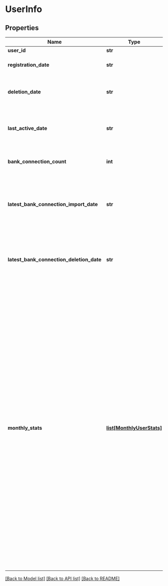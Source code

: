 # UserInfo

## Properties
Name | Type | Description | Notes
------------ | ------------- | ------------- | -------------
**user_id** | **str** | User&#39;s identifier | 
**registration_date** | **str** | User&#39;s registration date, in the format &#39;YYYY-MM-DD&#39; | 
**deletion_date** | **str** | User&#39;s deletion date, in the format &#39;YYYY-MM-DD&#39;. May be null if the user has not been deleted. | [optional] 
**last_active_date** | **str** | User&#39;s last active date, in the format &#39;YYYY-MM-DD&#39;. May be null if the user has not yet logged in. | [optional] 
**bank_connection_count** | **int** | Number of bank connections that currently exist for this user. | 
**latest_bank_connection_import_date** | **str** | Latest date of when a bank connection was imported for this user, in the format &#39;YYYY-MM-DD&#39;. This field is null when there has never been a bank connection import. | [optional] 
**latest_bank_connection_deletion_date** | **str** | Latest date of when a bank connection was deleted for this user, in the format &#39;YYYY-MM-DD&#39;. This field is null when there has never been a bank connection deletion. | [optional] 
**monthly_stats** | [**list[MonthlyUserStats]**](MonthlyUserStats.md) | Additional information about the user&#39;s data or activities, broken down in months. The list will by default contain an entry for each month starting with the month of when the user was registered, up to the current month. The date range may vary when you have limited it in the request. &lt;br/&gt;&lt;br/&gt;Please note:&lt;br/&gt;&amp;bull; this field is only set when &#39;includeMonthlyStats&#39; &#x3D; true, otherwise it will be null.&lt;br/&gt;&amp;bull; the list is always ordered from the latest month first, to the oldest month last.&lt;br/&gt;&amp;bull; the list will never contain an entry for a month that was prior to the month of when the user was registered, or after the month of when the user was deleted, even when you have explicitly set a respective date range. This means that the list may be empty if you are requesting a date range where the user didn&#39;t exist yet, or didn&#39;t exist any longer. | [optional] 

[[Back to Model list]](../README.md#documentation-for-models) [[Back to API list]](../README.md#documentation-for-api-endpoints) [[Back to README]](../README.md)


